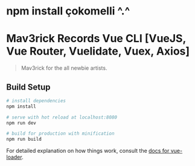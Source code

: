 # npm install çokomelli ^.^
# Mav3rick Records Vue CLI [VueJS, Vue Router, Vuelidate, Vuex, Axios]

> Mav3rick for the all newbie artists.

## Build Setup

``` bash
# install dependencies
npm install

# serve with hot reload at localhost:8080
npm run dev

# build for production with minification
npm run build
```

For detailed explanation on how things work, consult the [docs for vue-loader](http://vuejs.github.io/vue-loader).
